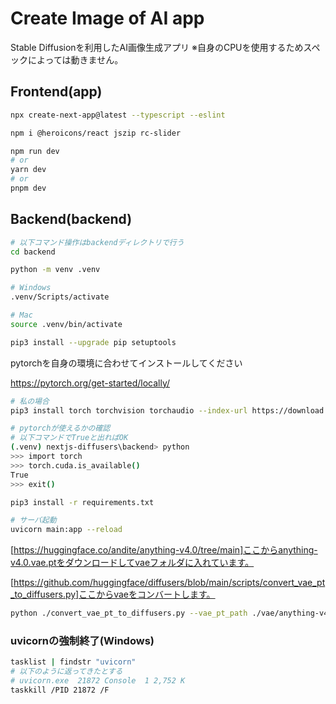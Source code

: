 # Create Image of AI app
Stable Diffusionを利用したAI画像生成アプリ
※自身のCPUを使用するためスペックによっては動きません。

## Frontend(app)

```bash
npx create-next-app@latest --typescript --eslint

npm i @heroicons/react jszip rc-slider
```

```bash
npm run dev
# or
yarn dev
# or
pnpm dev
```

## Backend(backend)

```bash
# 以下コマンド操作はbackendディレクトリで行う
cd backend
```

```bash
python -m venv .venv

# Windows
.venv/Scripts/activate

# Mac
source .venv/bin/activate

pip3 install --upgrade pip setuptools
```
pytorchを自身の環境に合わせてインストールしてください

https://pytorch.org/get-started/locally/

```bash
# 私の場合
pip3 install torch torchvision torchaudio --index-url https://download.pytorch.org/whl/cu117
```

```bash
# pytorchが使えるかの確認
# 以下コマンドでTrueと出ればOK
(.venv) nextjs-diffusers\backend> python
>>> import torch
>>> torch.cuda.is_available()
True
>>> exit()
```

```bash
pip3 install -r requirements.txt
```

```bash
# サーバ起動
uvicorn main:app --reload
```

[https://huggingface.co/andite/anything-v4.0/tree/main]ここからanything-v4.0.vae.ptをダウンロードしてvaeフォルダに入れています。

[https://github.com/huggingface/diffusers/blob/main/scripts/convert_vae_pt_to_diffusers.py]ここからvaeをコンバートします。

```bash
python ./convert_vae_pt_to_diffusers.py --vae_pt_path ./vae/anything-v4.0.vae.pt --dump_path ./vae/anythingv4_vae
```

### uvicornの強制終了(Windows)
```bash
tasklist | findstr "uvicorn"
# 以下のように返ってきたとする
# uvicorn.exe  21872 Console  1 2,752 K
taskkill /PID 21872 /F
```